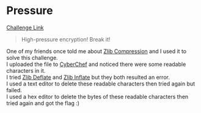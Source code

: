 **Pressure**
===================  
[Challenge Link](https://s3-eu-west-1.amazonaws.com/hubchallenges/crypto/output)

> High-pressure encryption! Break it!

One of my friends once told me about [Zlib Compression](https://zlib.net/zlib_how.html) and I used it to solve this challenge.  
I uploaded the file to [CyberChef](https://gchq.github.io/CyberChef/) and noticed there were some readable characters in it.  
I tried [Zlib Deflate](https://gchq.github.io/CyberChef/#recipe=Zlib_Deflate('Dynamic%20Huffman%20Coding')) and [Zlib Inflate](https://gchq.github.io/CyberChef/#recipe=Zlib_Inflate(0,0,'Adaptive',false,false)) but they both resulted an error.  
I used a text editor to delete these readable characters then tried again but failed.  
I used a hex editor to delete the bytes of these readable characters then tried again and got the flag :)
